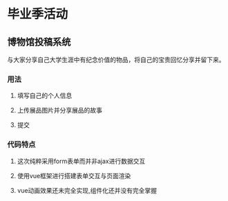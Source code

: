 # 毕业季活动

## 博物馆投稿系统

与大家分享自己大学生涯中有纪念价值的物品，将自己的宝贵回忆分享并留下来。

### 用法

1. 填写自己的个人信息

2. 上传展品图片并分享展品的故事

3. 提交

### 代码特点

1. 这次纯粹采用form表单而并非ajax进行数据交互

2. 使用vue框架进行搭建表单交互与页面渲染

3. vue动画效果还未完全实现,组件化还并没有完全掌握
